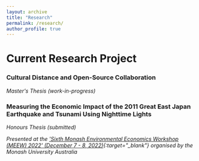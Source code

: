 ```yaml
---
layout: archive
title: "Research"
permalink: /research/
author_profile: true
---
```


# Current Research Project #
### Cultural Distance and Open-Source Collaboration ###
*Master's Thesis (work-in-progress)*

### Measuring the Economic Impact of the 2011 Great East Japan Earthquake and Tsunami Using Nighttime Lights ###
*Honours Thesis (submitted)*

*Presented at the ['Sixth Monash Environmental Economics Workshop (MEEW) 2022' (December 7 - 8, 2022)](https://www.monash.edu/business/meew2022){:target="_blank"} organised by the Monash University Australia*